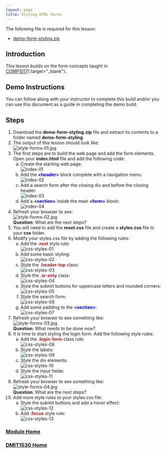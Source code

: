 ```yaml
---
layout: page
title: Styling HTML Forms
---
```

<style>
    .css-class{
        color: firebrick;
        font-weight: bold;
    }
    .html-class{
        color: blue;
        font-weight: bold;
    }
</style>

The following file is required for this lesson:
* [demo-form-styling.zip](files/demo-form-styling.zip)

## Introduction
This lesson builds on the form concepts taught in [COMP1017](../../../comp1017/module3/24-styling-forms/styling-forms.md){:target="_blank"}.

## Demo Instructions
You can follow along with your instructor to complete this build and/or you can use this document as a guide in completing the demo build.

## Steps
1.	Download the **demo-form-styling.zip** file and extract its contents to a folder named **demo-form-styling**.
2.	The output of this lesson should look like:<br>
![style-forms-01.jpg](files/style-forms-01.jpg)
3.	The first steps are to build the web page and add the form elements. Open your **index.html** file and add the following code:
    <ol type="a">
        <li>Create the starting web page:<br>
        <img src="files/index-01.jpg" alt="index-01">
        </li>
        <li>Add the <span class="html-class">&lt;header&gt;</span> block complete with a navigation menu:<br>
        <img src="files/index-02.jpg" alt="index-02">
        </li>
        <li>Add a search form after the closing div and before the closing header:<br>
        <img src="files/index-03.jpg" alt="index-03">
        </li>
        <li>Add a <span class="html-class">&lt;section&gt;</span> inside the main <span class="html-class">&lt;form&gt;</span> block:<br>
        <img src="files/index-04.jpg" alt="index-04">
        </li>
    </ol>
4.	Refresh your browser to see:<br>
![style-forms-02.jpg](files/style-forms-02.jpg)<br>**Question**: What are the next steps?
5.	You will need to add the **reset.css** file and create a **styles.css** file to your **css** folder.
6.	Modify your styles.css file by adding the following rules:<br>
    <ol type="a">
        <li>Add the <span class="css-class">:root</span> style rule:<br>
        <img src="files/css-styles-01.jpg" alt="css-styles-01">
        </li>
        <li>Add some basic styling:<br>
        <img src="files/css-styles-02.jpg" alt="css-styles-02">
        </li>
        <li>Style the <span class="css-class">.header-top</span> class:<br>
        <img src="files/css-styles-03.jpg" alt="css-styles-03">
        </li>
        <li>Style the <span class="css-class">.sr-only</span> class:<br>
        <img src="files/css-styles-04.jpg" alt="css-styles-04">
        </li>
        <li>Style the submit buttons for uppercase letters and rounded corners:<br>
        <img src="files/css-styles-05.jpg" alt="css-styles-05">
        </li>
        <li>Style the search form:<br>
        <img src="files/css-styles-06.jpg" alt="css-styles-06">
        </li>
        <li>Add some padding to the <span class="html-class">&lt;section&gt;</span>:<br>
        <img src="files/css-styles-07.jpg" alt="css-styles-07">
        </li>
    </ol>
7.	Refresh your browser to see something like:<br>
![style-forms-03.jpg](files/style-forms-03.jpg)<br>**Question**: What needs to be done now?
8.	It is time to start styling the login form. Add the following style rules:<br>
    <ol type="a">
        <li>Add the <span class="css-class">.login-form</span> class rule:<br>
        <img src="files/css-styles-08.jpg" alt="css-styles-08">
        </li>
        <li>Style the labels:<br>
        <img src="files/css-styles-09.jpg" alt="css-styles-09">
        </li>
        <li>Style the div elements:<br>
        <img src="files/css-styles-10.jpg" alt="css-styles-10">
        </li>
        <li>Style the input fields:<br>
        <img src="files/css-styles-11.jpg" alt="css-styles-11">
        </li>
    </ol>
9.	Refresh your browser to see something like:<br>
![style-forms-04.jpg](files/style-forms-04.jpg)<br>**Question**: What are the next steps?
10.	Add more style rules to your styles.css file:<br>
    <ol type="a">
        <li>Style the submit buttons and add a hover effect:<br>
        <img src="files/css-styles-12.jpg" alt="css-styles-12">
        </li>
        <li>Add <span class="css-class">:focus</span> style rule:<br>
        <img src="files/css-styles-13.jpg" alt="css-styles-13">
        </li>
    </ol>

### [Module Home](../module3.md)
### [DMIT1530 Home](../../)